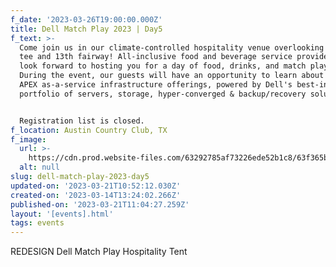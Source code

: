 ```yaml
---
f_date: '2023-03-26T19:00:00.000Z'
title: Dell Match Play 2023 | Day5
f_text: >-
  Come join us in our climate-controlled hospitality venue overlooking the 16th
  tee and 13th fairway! All-inclusive food and beverage service provided. We
  look forward to hosting you for a day of food, drinks, and match play golf!
  During the event, our guests will have an opportunity to learn about Dell's
  APEX as-a-service infrastructure offerings, powered by Dell's best-in-class
  portfolio of servers, storage, hyper-converged & backup/recovery solutions.


  Registration list is closed.
f_location: Austin Country Club, TX
f_image:
  url: >-
    https://cdn.prod.website-files.com/63292785af73226ede52b1c8/63f365bd13c6d33df7be0eac_austin-country-club.avif
  alt: null
slug: dell-match-play-2023-day5
updated-on: '2023-03-21T10:52:12.030Z'
created-on: '2023-03-14T13:24:02.266Z'
published-on: '2023-03-21T11:04:27.259Z'
layout: '[events].html'
tags: events
---
```


REDESIGN Dell Match Play Hospitality Tent
